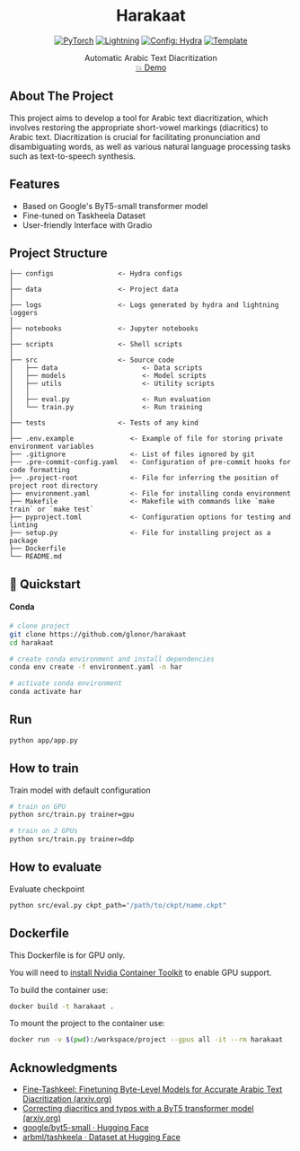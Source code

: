 <div align="center">

# Harakaat

<a href="https://pytorch.org/get-started/locally/"><img alt="PyTorch" src="https://img.shields.io/badge/PyTorch-ee4c2c?logo=pytorch&logoColor=white"></a>
<a href="https://pytorchlightning.ai/"><img alt="Lightning" src="https://img.shields.io/badge/-Lightning-792ee5?logo=pytorchlightning&logoColor=white"></a>
<a href="https://hydra.cc/"><img alt="Config: Hydra" src="https://img.shields.io/badge/Config-Hydra-89b8cd"></a>
<a href="https://github.com/ashleve/lightning-hydra-template"><img alt="Template" src="https://img.shields.io/badge/-Lightning--Hydra--Template-017F2F?style=flat&logo=github&labelColor=gray"></a><br>

Automatic Arabic Text Diacritization <br>
[💥 Demo](https://huggingface.co/spaces/glonor/arabic-text-diacritization)

</div>

## About The Project

This project aims to develop a tool for Arabic text diacritization, which involves restoring the appropriate short-vowel markings (diacritics) to Arabic text. Diacritization is crucial for facilitating pronunciation and disambiguating words, as well as various natural language processing tasks such as text-to-speech synthesis.

## Features

- Based on Google's ByT5-small transformer model
- Fine-tuned on Taskheela Dataset
- User-friendly Interface with Gradio

## Project Structure

```
├── configs                <- Hydra configs
│
├── data                   <- Project data
│
├── logs                   <- Logs generated by hydra and lightning loggers
│
├── notebooks              <- Jupyter notebooks
│
├── scripts                <- Shell scripts
│
├── src                    <- Source code
│   ├── data                     <- Data scripts
│   ├── models                   <- Model scripts
│   ├── utils                    <- Utility scripts
│   │
│   ├── eval.py                  <- Run evaluation
│   └── train.py                 <- Run training
│
├── tests                  <- Tests of any kind
│
├── .env.example              <- Example of file for storing private environment variables
├── .gitignore                <- List of files ignored by git
├── .pre-commit-config.yaml   <- Configuration of pre-commit hooks for code formatting
├── .project-root             <- File for inferring the position of project root directory
├── environment.yaml          <- File for installing conda environment
├── Makefile                  <- Makefile with commands like `make train` or `make test`
├── pyproject.toml            <- Configuration options for testing and linting
├── setup.py                  <- File for installing project as a package
├── Dockerfile
└── README.md
```

## 🚀 Quickstart

#### Conda

```bash
# clone project
git clone https://github.com/glonor/harakaat
cd harakaat

# create conda environment and install dependencies
conda env create -f environment.yaml -n har

# activate conda environment
conda activate har
```

## Run

```bash
python app/app.py
```

## How to train

Train model with default configuration

```bash
# train on GPU
python src/train.py trainer=gpu

# train on 2 GPUs
python src/train.py trainer=ddp
```

## How to evaluate

Evaluate checkpoint

```bash
python src/eval.py ckpt_path="/path/to/ckpt/name.ckpt"
```

## Dockerfile

This Dockerfile is for GPU only.

You will need to [install Nvidia Container Toolkit](https://docs.nvidia.com/datacenter/cloud-native/container-toolkit/install-guide.html) to enable GPU support. <br>

To build the container use:

```bash
docker build -t harakaat .
```

To mount the project to the container use:

```bash
docker run -v $(pwd):/workspace/project --gpus all -it --rm harakaat
```

## Acknowledgments

- [Fine-Tashkeel: Finetuning Byte-Level Models for Accurate Arabic Text Diacritization (arxiv.org)](https://arxiv.org/abs/2303.14588)
- [Correcting diacritics and typos with a ByT5 transformer model (arxiv.org)](https://arxiv.org/abs/2201.13242)
- [google/byt5-small · Hugging Face](https://huggingface.co/google/byt5-small)
- [arbml/tashkeela · Dataset at Hugging Face](https://huggingface.co/datasets/arbml/tashkeela)
